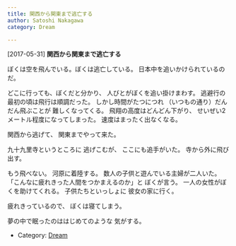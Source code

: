 ```yaml
---
title: 関西から関東まで逃亡する
author: Satoshi Nakagawa
category: Dream

---
```


[2017-05-31] **関西から関東まで逃亡する** 

ぼくは空を飛んでいる。ぼくは逃亡している。
日本中を追いかけられているのだ。

 どこに行っても、ぼくだと分かり、
人びとがぼくを追い掛けまわす。
逃避行の最初の頃は飛行は順調だった。
しかし時間がたつにつれ
（いつもの通り）だんだん飛ぶことが
難しくなってくる。
飛翔の高度はどんどん下がり、
せいぜい2メートル程度になってしまった。
速度はまったく出なくなる。

 関西から逃げて、
関東までやって来た。

 九十九里寺というところに
逃げこむが、
ここにも追手がいた。
寺から外に飛び出す。

 もう飛べない。
河原に着陸する。
数人の子供と遊んでいる主婦が二人いた。
「こんなに疲れきった人間をつかまえるのか」と
ぼくが言う。
一人の女性がぼくを助けてくれる。
子供たちといっしょに
彼女の家に行く。

 疲れきっているので、
ぼくは寝てしまう。

 夢の中で眠ったのははじめてのような
気がする。

- Category: [Dream](https://merapano.github.io/categories.html#Dream)

